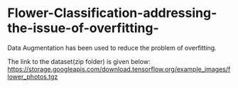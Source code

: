 # Flower-Classification-addressing-the-issue-of-overfitting-
Data Augmentation has been used to reduce the problem of overfitting.

The link to the dataset(zip folder) is given below:
https://storage.googleapis.com/download.tensorflow.org/example_images/flower_photos.tgz

